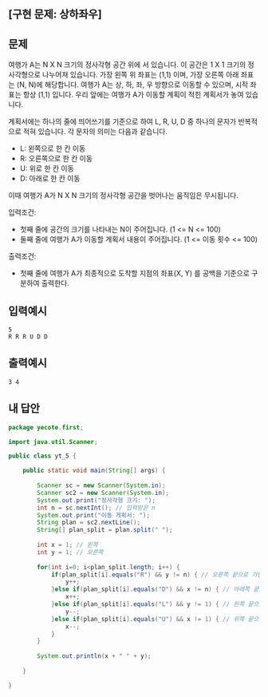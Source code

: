 ## [구현 문제: 상하좌우]



## 문제

여행가 A는 N X N 크기의 정사각형 공간 위에 서 있습니다. 이 공간은 1 X 1 크기의 정사각형으로 나누어져 있습니다. 가장 왼쪽 위 좌표는 (1,1) 이며, 가장 오른쪽 아래 좌표는 (N, N)에 해당합니다. 여행가 A는 상, 하, 좌, 우 방향으로 이동할 수 있으며, 시작 좌표는 항상 (1,1) 입니다. 우리 앞에는 여행가 A가 이동할 계획이 적힌 계획서가 놓여 있습니다.

계획서에는 하나의 줄에 띄어쓰기를 기준으로 하여 L, R, U, D 중 하나의 문자가 반복적으로 적혀 있습니다. 각 문자의 의미는 다음과 같습니다.

* L: 왼쪽으로 한 칸 이동
* R: 오른쪽으로 한 칸 이동
* U: 위로 한 칸 이동
* D: 아래로 한 칸 이동

이때 여행가 A가 N X N 크기의 정사각형 공간을 벗어나는 움직임은 무시됩니다. 

입력조건: 

* 첫째 줄에 공간의 크기를 나타내는 N이 주어집니다. (1 <= N <= 100)
* 둘째 줄에 여행가 A가 이동할 계획서 내용이 주어집니다. (1 <= 이동 횟수 <= 100)

출력조건: 

* 첫째 줄에 여행가 A가 최종적으로 도착할 지점의 좌표(X, Y) 를 공백을 기준으로 구분하여 출력한다.



## 입력예시

```
5
R R R U D D
```



## 출력예시

```
3 4
```



## 내 답안

```java
package yecote.first;

import java.util.Scanner;

public class yt_5 {

	public static void main(String[] args) {
		
		Scanner sc = new Scanner(System.in);
		Scanner sc2 = new Scanner(System.in);
		System.out.print("정사각형 크기: ");
		int n = sc.nextInt(); // 입력받은 n
		System.out.print("이동 게획서: ");
		String plan = sc2.nextLine();
		String[] plan_split = plan.split(" ");
		
		int x = 1; // 왼쪽
		int y = 1; // 오른쪽
		
		for(int i=0; i<plan_split.length; i++) {
			if(plan_split[i].equals("R") && y != n) { // 오른쪽 끝으로 가면 무시
				y++;
			}else if(plan_split[i].equals("D") && x != n) { // 아래쪽 끝으로 가면 무시
				x++;
			}else if(plan_split[i].equals("L") && y != 1) { // 왼쪽 끝으로 가면 무시
				y--;
			}else if(plan_split[i].equals("U") && x != 1) { // 위쪽 끝으로 가면 무시
				x--;
			}
		}
		
		System.out.println(x + " " + y);
		
	}

}

```

